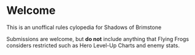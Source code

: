 ﻿# Welcome

This is an unoffical rules cylopedia for Shadows of Brimstone

Submissions are welcome, but **do not** include anything that Flying Frogs considers restricted such as Hero Level-Up Charts and enemy stats.


